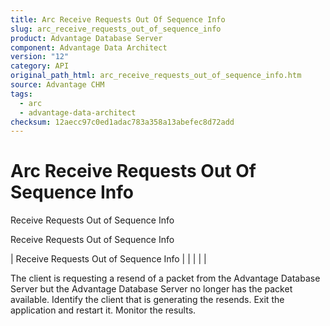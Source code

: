 ```yaml
---
title: Arc Receive Requests Out Of Sequence Info
slug: arc_receive_requests_out_of_sequence_info
product: Advantage Database Server
component: Advantage Data Architect
version: "12"
category: API
original_path_html: arc_receive_requests_out_of_sequence_info.htm
source: Advantage CHM
tags:
  - arc
  - advantage-data-architect
checksum: 12aecc97c0ed1adac783a358a13abefec8d72add
---
```


# Arc Receive Requests Out Of Sequence Info

Receive Requests Out of Sequence Info

Receive Requests Out of Sequence Info

| Receive Requests Out of Sequence Info |  |  |  |  |

The client is requesting a resend of a packet from the Advantage Database Server but the Advantage Database Server no longer has the packet available. Identify the client that is generating the resends. Exit the application and restart it. Monitor the results.
